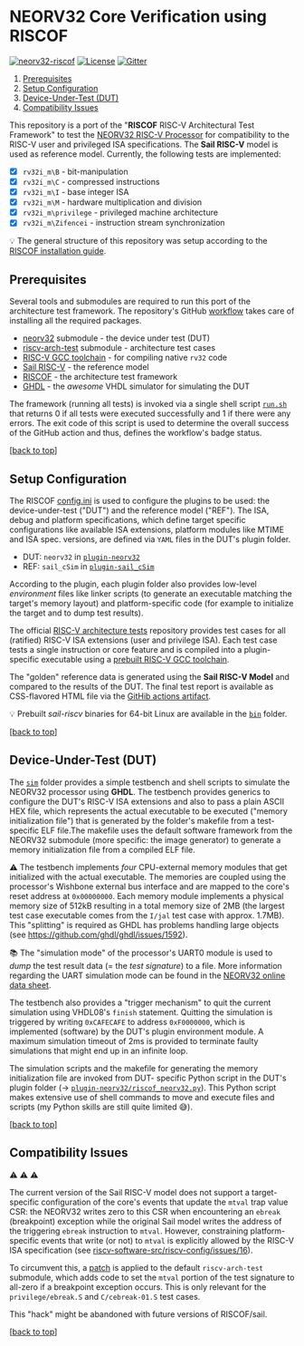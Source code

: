 # NEORV32 Core Verification using RISCOF

[![neorv32-riscof](https://img.shields.io/github/workflow/status/stnolting/neorv32-riscof/NEORV32%20RISCOF%20Verification/main?longCache=true&style=flat-square&label=neorv32-riscof&logo=Github%20Actions&logoColor=fff)](https://github.com/stnolting/neorv32-riscof/actions/workflows/main.yml)
[![License](https://img.shields.io/github/license/stnolting/neorv32-riscof?longCache=true&style=flat-square&label=License)](https://github.com/stnolting/neorv32-riscof/blob/main/LICENSE)
[![Gitter](https://img.shields.io/badge/Chat-on%20gitter-4db797.svg?longCache=true&style=flat-square&logo=gitter&logoColor=e8ecef)](https://gitter.im/neorv32/community)

1. [Prerequisites](#Prerequisites)
2. [Setup Configuration](#Setup-Configuration)
3. [Device-Under-Test (DUT)](#Device-Under-Test-DUT)
4. [Compatibility Issues](#Compatibility-Issues)

This repository is a port of the "**RISCOF** RISC-V Architectural Test Framework" to test the
[NEORV32 RISC-V Processor](https://github.com/stnolting/neorv32) for compatibility to the RISC-V
user and privileged ISA specifications. The **Sail RISC-V** model is used as reference model.
Currently, the following tests are implemented:

- [x] `rv32i_m\B` - bit-manipulation
- [x] `rv32i_m\C` - compressed instructions
- [x] `rv32i_m\I` - base integer ISA
- [x] `rv32i_m\M` - hardware multiplication and division
- [x] `rv32i_m\privilege` - privileged machine architecture
- [x] `rv32i_m\Zifencei` - instruction stream synchronization

:bulb: The general structure of this repository was setup according to the
[RISCOF installation guide](https://riscof.readthedocs.io/en/stable/installation.html).


## Prerequisites

Several tools and submodules are required to run this port of the architecture test framework.
The repository's GitHub [workflow](https://github.com/stnolting/neorv32-riscof/blob/main/.github/workflows/main.yml)
takes care of installing all the required packages.

* [neorv32](https://github.com/stnolting/neorv32) submodule - the device under test (DUT)
* [riscv-arch-test](https://github.com/riscv-non-isa/riscv-arch-test) submodule - architecture test cases
* [RISC-V GCC toolchain](https://github.com/stnolting/riscv-gcc-prebuilt) - for compiling native `rv32` code
* [Sail RISC-V](https://github.com/riscv/sail-riscv) - the reference model
* [RISCOF](https://github.com/riscv-software-src/riscof) - the architecture test framework
* [GHDL](https://github.com/ghdl/ghdl) - the _awesome_ VHDL simulator for simulating the DUT

The framework (running all tests) is invoked via a single shell script
[`run.sh`](https://github.com/stnolting/neorv32-riscof/blob/main/run.sh) that returns 0 if all tests were executed
successfully and 1 if there were any errors. The exit code of this script is used to determine the overall success
of the GitHub action and thus, defines the workflow's badge status.

[[back to top](#NEORV32-Core-Verification-using-RISCOF)]


## Setup Configuration

The RISCOF [config.ini](https://github.com/stnolting/neorv32-riscof/blob/main/config.ini) is used to configure
the plugins to be used: the device-under-test ("DUT") and the reference model ("REF").
The ISA, debug and platform specifications, which define target specific configurations like available ISA
extensions, platform modules like MTIME and ISA spec. versions, are defined via `YAML` files in the DUT's
plugin folder.

* DUT: `neorv32` in [`plugin-neorv32`](https://github.com/stnolting/neorv32-riscof/tree/main/plugin-neorv32)
* REF: `sail_cSim` in [`plugin-sail_cSim`](https://github.com/stnolting/neorv32-riscof/tree/main/plugin-sail_cSim)

According to the plugin, each plugin folder also provides low-level _environment_ files like linker scripts
(to generate an executable matching the target's memory layout) and platform-specific code (for example to
initialize the target and to dump test results).

The official [RISC-V architecture tests](https://github.com/riscv-non-isa/riscv-arch-test) repository
provides test cases for all (ratified) RISC-V ISA extensions (user and privilege ISA). Each test case tests
a single instruction or core feature and is compiled into a plugin-specific executable
using a [prebuilt RISC-V GCC toolchain](https://github.com/stnolting/riscv-gcc-prebuilt).

The "golden" reference data is generated using the **Sail RISC-V Model** and
compared to the results of the DUT. The final test report is available as CSS-flavored HTML file via the
[GitHib actions artifact](https://github.com/stnolting/neorv32-riscof/actions).

:bulb: Prebuilt _sail-riscv_ binaries for 64-bit Linux are available in the
[`bin`](https://github.com/stnolting/neorv32-riscof/tree/main/bin) folder.

[[back to top](#NEORV32-Core-Verification-using-RISCOF)]


## Device-Under-Test (DUT)

The [`sim`](https://github.com/stnolting/neorv32-riscof/tree/main/sim) folder provides a simple testbench and
shell scripts to simulate the NEORV32 processor using **GHDL**. The testbench provides generics to configure the
DUT's RISC-V ISA extensions and also to pass a plain ASCII HEX file, which represents the actual executable
to be executed ("memory initialization file") that is generated by the folder's makefile from a test-specific
ELF file.The makefile uses the default software framework from the NEORV32 submodule (more specific: the image
generator) to generate a memory initialization file from a compiled ELF file.

:warning: The testbench implements _four_ CPU-external memory modules that get initialized with the actual executable.
The memories are coupled using the processor's Wishbone external bus interface and are mapped to
the core's reset address at `0x00000000`.
Each memory module implements a physical memory size of 512kB resulting in a total memory size of 2MB (the
largest test case executable comes from the `I/jal` test case with approx. 1.7MB). This "splitting" is required as GHDL has
problems handling large objects (see https://github.com/ghdl/ghdl/issues/1592).

:books: The "simulation mode" of the processor's UART0 module is used to _dump_ the test result data (= the
_test signature_) to a file. More information regarding the UART simulation mode can be found in the
[NEORV32 online data sheet](https://stnolting.github.io/neorv32/).

The testbench also provides a "trigger mechanism" to quit the current simulation using VHDL08's `finish`
statement. Quitting the simulation is triggered by writing `0xCAFECAFE` to address `0xF0000000`, which
is implemented (software) by the DUT's plugin environment module. A maximum simulation timeout of 2ms is
provided to terminate faulty simulations that might end up in an infinite loop.

The simulation scripts and the makefile for generating the memory initialization file are invoked from DUT-
specific Python script in the DUT's plugin folder
(-> [`plugin-neorv32/riscof_neorv32.py`](https://github.com/stnolting/neorv32-riscof/blob/main/plugin-neorv32/riscof_neorv32.py)).
This Python script makes extensive use of shell commands to move and execute files and scripts
(my Python skills are still quite limited 😅).

[[back to top](#NEORV32-Core-Verification-using-RISCOF)]


## Compatibility Issues

:warning: :warning: :warning:

The current version of the Sail RISC-V model does not support a target-specific configuration of the
core's events that update the `mtval` trap value CSR: the NEORV32 writes zero to this CSR when encountering an `ebreak`
(breakpoint) exception while the original Sail model writes the address of the triggering `ebreak` instruction
to `mtval`. However, constraining platform-specific events that write (or not) to `mtval` is explicitly
allowed by the RISC-V ISA specification
(see [riscv-software-src/riscv-config/issues/16](https://github.com/riscv-software-src/riscv-config/issues/16)).

To circumvent this, a [patch](https://github.com/stnolting/neorv32-riscof/blob/main/riscv-arch-test.mtval_ebreak.patch)
is applied to the default `riscv-arch-test` submodule, which adds code to set the `mtval` portion of the test
signature to all-zero if a breakpoint exception occurs.
This is only relevant for the `privilege/ebreak.S` and `C/cebreak-01.S` test cases.

This "hack" might be abandoned with future versions of RISCOF/sail.

[[back to top](#NEORV32-Core-Verification-using-RISCOF)]
